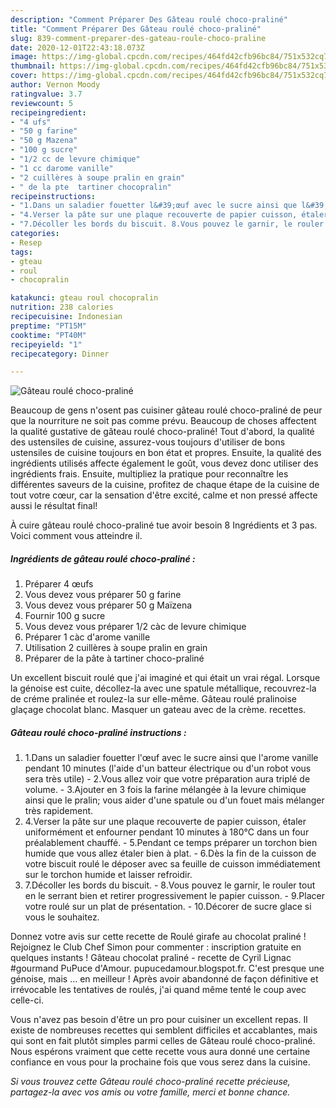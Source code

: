 ```yaml
---
description: "Comment Préparer Des Gâteau roulé choco-praliné"
title: "Comment Préparer Des Gâteau roulé choco-praliné"
slug: 839-comment-preparer-des-gateau-roule-choco-praline
date: 2020-12-01T22:43:18.073Z
image: https://img-global.cpcdn.com/recipes/464fd42cfb96bc84/751x532cq70/gateau-roule-choco-praline-photo-principale-de-la-recette.jpg
thumbnail: https://img-global.cpcdn.com/recipes/464fd42cfb96bc84/751x532cq70/gateau-roule-choco-praline-photo-principale-de-la-recette.jpg
cover: https://img-global.cpcdn.com/recipes/464fd42cfb96bc84/751x532cq70/gateau-roule-choco-praline-photo-principale-de-la-recette.jpg
author: Vernon Moody
ratingvalue: 3.7
reviewcount: 5
recipeingredient:
- "4 ufs"
- "50 g farine"
- "50 g Mazena"
- "100 g sucre"
- "1/2 cc de levure chimique"
- "1 cc darome vanille"
- "2 cuillères à soupe pralin en grain"
- " de la pte  tartiner chocopralin"
recipeinstructions:
- "1.Dans un saladier fouetter l&#39;œuf avec le sucre ainsi que l&#39;arome vanille pendant 10 minutes (l&#39;aide d&#39;un batteur électrique ou d&#39;un robot vous sera très utile) 2.Vous allez voir que votre préparation aura triplé de volume. 3.Ajouter en 3 fois la farine mélangée à la levure chimique ainsi que le pralin; vous aider d&#39;une spatule ou d&#39;un fouet mais mélanger très rapidement."
- "4.Verser la pâte sur une plaque recouverte de papier cuisson, étaler uniformément et enfourner pendant 10 minutes à 180°C dans un four préalablement chauffé. 5.Pendant ce temps préparer un torchon bien humide que vous allez étaler bien à plat. 6.Dès la fin de la cuisson de votre biscuit roulé le déposer avec sa feuille de cuisson immédiatement sur le torchon humide et laisser refroidir."
- "7.Décoller les bords du biscuit. 8.Vous pouvez le garnir, le rouler tout en le serrant bien et retirer progressivement le papier cuisson. 9.Placer votre roulé sur un plat de présentation. 10.Décorer de sucre glace si vous le souhaitez."
categories:
- Resep
tags:
- gteau
- roul
- chocopralin

katakunci: gteau roul chocopralin 
nutrition: 238 calories
recipecuisine: Indonesian
preptime: "PT15M"
cooktime: "PT40M"
recipeyield: "1"
recipecategory: Dinner

---
```



![Gâteau roulé choco-praliné](https://img-global.cpcdn.com/recipes/464fd42cfb96bc84/751x532cq70/gateau-roule-choco-praline-photo-principale-de-la-recette.jpg)

Beaucoup de gens n'osent pas cuisiner gâteau roulé choco-praliné de peur que la nourriture ne soit pas comme prévu. Beaucoup de choses affectent la qualité gustative de gâteau roulé choco-praliné! Tout d'abord, la qualité des ustensiles de cuisine, assurez-vous toujours d'utiliser de bons ustensiles de cuisine toujours en bon état et propres. Ensuite, la qualité des ingrédients utilisés affecte également le goût, vous devez donc utiliser des ingrédients frais. Ensuite, multipliez la pratique pour reconnaître les différentes saveurs de la cuisine, profitez de chaque étape de la cuisine de tout votre cœur, car la sensation d'être excité, calme et non pressé affecte aussi le résultat final!

<!--inarticleads1-->

À cuire gâteau roulé choco-praliné tue avoir besoin 8 Ingrédients et 3 pas. Voici comment vous atteindre il.

##### Ingrédients de gâteau roulé choco-praliné :

1. Préparer 4 œufs
1. Vous devez vous préparer 50 g farine
1. Vous devez vous préparer 50 g Maïzena
1. Fournir 100 g sucre
1. Vous devez vous préparer 1/2 càc de levure chimique
1. Préparer 1 càc d&#39;arome vanille
1. Utilisation 2 cuillères à soupe pralin en grain
1. Préparer  de la pâte à tartiner choco-praliné


Un excellent biscuit roulé que j&#39;ai imaginé et qui était un vrai régal. Lorsque la génoise est cuite, décollez-la avec une spatule métallique, recouvrez-la de créme pralinée et roulez-la sur elle-même. Gâteau roulé pralinoise glaçage chocolat blanc. Masquer un gateau avec de la crème. recettes. 

<!--inarticleads2-->

##### Gâteau roulé choco-praliné instructions :

1. 1.Dans un saladier fouetter l&#39;œuf avec le sucre ainsi que l&#39;arome vanille pendant 10 minutes (l&#39;aide d&#39;un batteur électrique ou d&#39;un robot vous sera très utile) - 2.Vous allez voir que votre préparation aura triplé de volume. - 3.Ajouter en 3 fois la farine mélangée à la levure chimique ainsi que le pralin; vous aider d&#39;une spatule ou d&#39;un fouet mais mélanger très rapidement.
1. 4.Verser la pâte sur une plaque recouverte de papier cuisson, étaler uniformément et enfourner pendant 10 minutes à 180°C dans un four préalablement chauffé. - 5.Pendant ce temps préparer un torchon bien humide que vous allez étaler bien à plat. - 6.Dès la fin de la cuisson de votre biscuit roulé le déposer avec sa feuille de cuisson immédiatement sur le torchon humide et laisser refroidir.
1. 7.Décoller les bords du biscuit. - 8.Vous pouvez le garnir, le rouler tout en le serrant bien et retirer progressivement le papier cuisson. - 9.Placer votre roulé sur un plat de présentation. - 10.Décorer de sucre glace si vous le souhaitez.


Donnez votre avis sur cette recette de Roulé girafe au chocolat praliné ! Rejoignez le Club Chef Simon pour commenter : inscription gratuite en quelques instants ! Gâteau chocolat praliné - recette de Cyril Lignac #gourmand PuPuce d&#39;Amour. pupucedamour.blogspot.fr. C&#39;est presque une génoise, mais … en meilleur ! Après avoir abandonné de façon définitive et irrévocable les tentatives de roulés, j&#39;ai quand même tenté le coup avec celle-ci. 

<!--inarticleads1-->

<p>
Vous n'avez pas besoin d'être un pro pour cuisiner un excellent repas. Il existe de nombreuses recettes qui semblent difficiles et accablantes, mais qui sont en fait plutôt simples parmi celles de Gâteau roulé choco-praliné. Nous espérons vraiment que cette recette vous aura donné une certaine confiance en vous pour la prochaine fois que vous serez dans la cuisine.
</p>

<p>
<i>Si vous trouvez cette Gâteau roulé choco-praliné recette précieuse, partagez-la avec vos amis ou votre famille, merci et bonne chance.</i>
</p>
